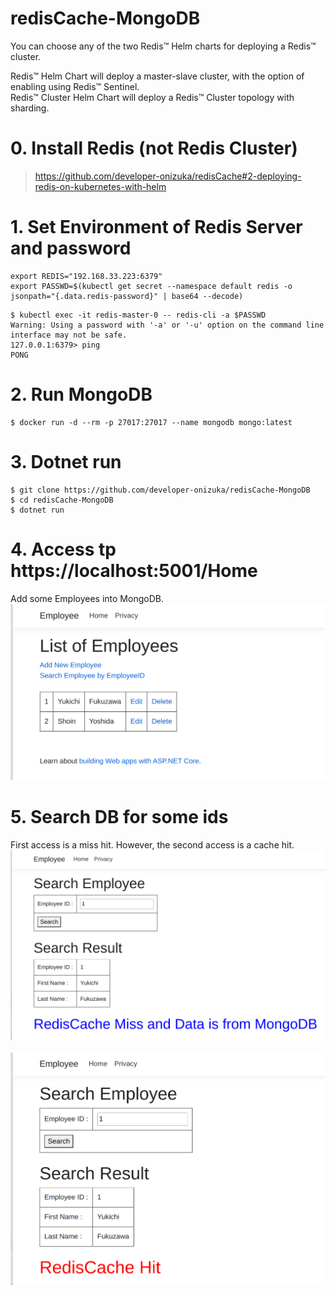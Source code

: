 # redisCache-MongoDB

You can choose any of the two Redis™ Helm charts for deploying a Redis™ cluster.

Redis™ Helm Chart will deploy a master-slave cluster, with the option of enabling using Redis™ Sentinel.<br>
Redis™ Cluster Helm Chart will deploy a Redis™ Cluster topology with sharding.



# 0. Install Redis (not Redis Cluster)
> https://github.com/developer-onizuka/redisCache#2-deploying-redis-on-kubernetes-with-helm


# 1. Set Environment of Redis Server and password
```
export REDIS="192.168.33.223:6379"
export PASSWD=$(kubectl get secret --namespace default redis -o jsonpath="{.data.redis-password}" | base64 --decode)
```
```
$ kubectl exec -it redis-master-0 -- redis-cli -a $PASSWD
Warning: Using a password with '-a' or '-u' option on the command line interface may not be safe.
127.0.0.1:6379> ping
PONG
```

# 2. Run MongoDB
```
$ docker run -d --rm -p 27017:27017 --name mongodb mongo:latest
```

# 3. Dotnet run
```
$ git clone https://github.com/developer-onizuka/redisCache-MongoDB
$ cd redisCache-MongoDB
$ dotnet run
```

# 4. Access tp https://localhost:5001/Home
Add some Employees into MongoDB.<br>
<img src="https://github.com/developer-onizuka/redisCache-MongoDB/blob/main/redisCache-MongoDB1.png" width="640"> <br>

# 5. Search DB for some ids
First access is a miss hit. However, the second access is a cache hit.
<img src="https://github.com/developer-onizuka/redisCache-MongoDB/blob/main/redisCache-MongoDB2.png" width="640"> <br>
<br>
<img src="https://github.com/developer-onizuka/redisCache-MongoDB/blob/main/redisCache-MongoDB3.png" width="505"> <br>
